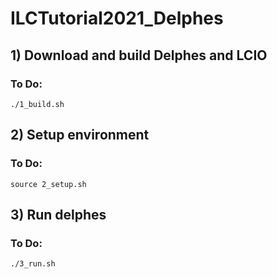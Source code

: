 # ILCTutorial2021_Delphes

## 1) Download and build Delphes and LCIO
### To Do: 
```
./1_build.sh
```

## 2) Setup environment 
### To Do: 
```
source 2_setup.sh
```

## 3) Run delphes 
### To Do: 
```
./3_run.sh
```
